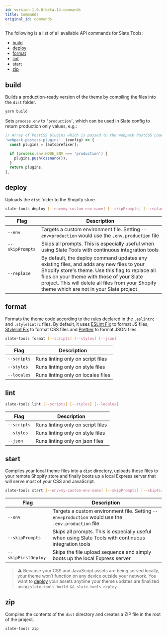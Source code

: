 ```yaml
---
id: version-1.0.0-beta.14-commands
title: Commands
original_id: commands
---
```


The following is a list of all available API commands for Slate Tools:

- [build](#build)
- [deploy](#deploy)
- [format](#format)
- [lint](#lint)
- [start](#start)
- [zip](#zip)

## build

Builds a production-ready version of the theme by compiling the files into the `dist` folder.

```bash
yarn build
```

Sets `process.env` to `’production’`, which can be used in Slate config to return production only values, e.g.:

```js
// Array of PostCSS plugins which is passed to the Webpack PostCSS Loader
'webpack.postcss.plugins': (config) => {
  const plugins = [autoprefixer];

  if (process.env.NODE_ENV === 'production') {
    plugins.push(cssnano());
  }
  return plugins;
},
```

## deploy

Uploads the `dist` folder to the Shopify store.

```bash
slate-tools deploy [--env=my-custom-env-name] [--skipPrompts] [--replace]
```

| Flag            | Description                                                                                                                                                                                                                                                                                |
| --------------- | ------------------------------------------------------------------------------------------------------------------------------------------------------------------------------------------------------------------------------------------------------------------------------------------ |
| `--env`         | Targets a custom environment file. Setting `--env=production` would use the `.env.production` file                                                                                                                                                                                         |
| `--skipPrompts` | Skips all prompts. This is especially useful when using Slate Tools with continuous integration tools                                                                                                                                                                                      |
| `--replace`     | By default, the deploy command updates any existing files, and adds any new files to your Shopify store's theme. Use this flag to replace all files on your theme with those of your Slate project. This will delete all files from your Shopify theme which are not in your Slate project |

## format

Formats the theme code according to the rules declared in the `.eslintrc` and `.stylelintrc` files. By default, it uses [ESLint Fix](https://eslint.org/docs/user-guide/command-line-interface#--fix) to format JS files, [Stylelint Fix](https://stylelint.io/user-guide/faq/#how-do-i-automatically-fix-stylistic-violations) to format CSS files and [Prettier](https://github.com/prettier/prettier) to format JSON files.

```bash
slate-tools format [--scripts] [--styles] [--json]
```

| Flag        | Description                        |
| ----------- | ---------------------------------- |
| `--scripts` | Runs linting only on script files  |
| `--styles`  | Runs linting only on style files   |
| `--locales` | Runs linting only on locales files |

## lint

```bash
slate-tools lint [--scripts] [--styles] [--locales]
```

| Flag        | Description                       |
| ----------- | --------------------------------- |
| `--scripts` | Runs linting only on script files |
| `--styles`  | Runs linting only on style files  |
| `--json`    | Runs linting only on json files   |

## start

Compiles your local theme files into a `dist` directory, uploads these files to your remote Shopify store and finally boots up a local Express server that will serve most of your CSS and JavaScript.

```bash
slate-tools start [--env=my-custom-env-name] [--skipPrompts] [--skipFirstDeploy]
```

| Flag                | Description                                                                                           |
| ------------------- | ----------------------------------------------------------------------------------------------------- |
| `--env`             | Targets a custom environment file. Setting `--env=production` would use the `.env.production` file    |
| `--skipPrompts`     | Skips all prompts. This is especially useful when using Slate Tools with continuous integration tools |
| `--skipFirstDeploy` | Skips the file upload sequence and simply boots up the local Express server                           |

> ⚠️ Because your CSS and JavaScript assets are being served locally, your theme won’t function on any device outside your network. You want to [deploy](#deploy) your assets anytime your theme updates are finalized using `slate-tools build && slate-tools deploy`.

## zip

Compiles the contents of the `dist` directory and creates a ZIP file in the root of the project.

```bash
slate-tools zip
```
